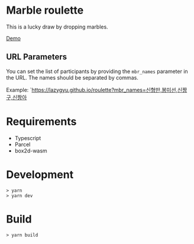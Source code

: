 # Marble roulette

This is a lucky draw by dropping marbles.

[Demo]( https://lazygyu.github.io/roulette )

## URL Parameters

You can set the list of participants by providing the `mbr_names` parameter in the URL. The names should be separated by commas.

Example: `https://lazygyu.github.io/roulette?mbr_names=신형만,봉미선,신짱구,신짱아

# Requirements

- Typescript
- Parcel
- box2d-wasm

# Development

```shell
> yarn
> yarn dev
```

# Build

```shell
> yarn build
```
